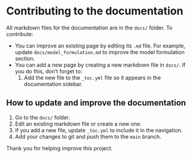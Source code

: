 # Contributing to the documentation

All markdown files for the documentation are in the `docs/` folder. To contribute:

- You can improve an existing page by editing its `.md` file. For example, update `docs/model_formulation.md` to improve the model formulation section.
- You can add a new page by creating a new markdown file in `docs/`. If you do this, don’t forget to:
  1. Add the new file to the `_toc.yml` file so it appears in the documentation sidebar.

## How to update and improve the documentation

1. Go to the `docs/` folder.
2. Edit an existing markdown file or create a new one.
3. If you add a new file, update `_toc.yml` to include it in the navigation.
4. Add your changes to git and push them to the `main` branch.

Thank you for helping improve this project.
